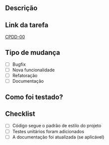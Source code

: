 ## Descrição
<!-- Descreva o que foi alterado, o porquê, e as principais modificações. -->

## Link da tarefa
<!-- Adicione aqui o link da tarefa no Jira, Trello ou qualquer ferramenta de gestão de tarefas. -->
[CPDD-00](link-da-tarefa)

## Tipo de mudança
- [ ] Bugfix
- [ ] Nova funcionalidade
- [ ] Refatoração
- [ ] Documentação

## Como foi testado?
<!-- Descreva os passos para reproduzir os testes e as verificações feitas. -->

## Checklist
- [ ] Código segue o padrão de estilo do projeto
- [ ] Testes unitários foram adicionados
- [ ] A documentação foi atualizada (se aplicável)
